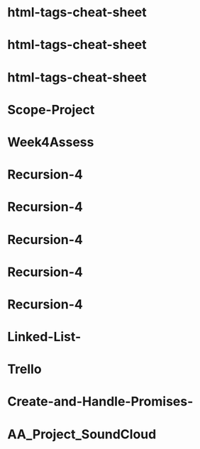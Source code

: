 # html-tags-cheat-sheet
# html-tags-cheat-sheet
# html-tags-cheat-sheet
# Scope-Project
# Week4Assess
# Recursion-4
# Recursion-4
# Recursion-4
# Recursion-4
# Recursion-4
# Linked-List-
# Trello
# Create-and-Handle-Promises-
# AA_Project_SoundCloud
